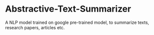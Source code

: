 # Abstractive-Text-Summarizer
A NLP model trained on google pre-trained model, to summarize texts, research papers, articles etc.
